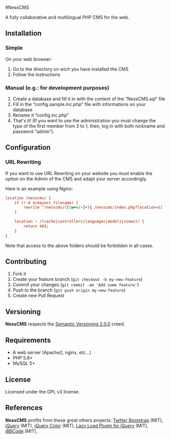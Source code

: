 #NessCMS

A fully collaborative and multilingual PHP CMS for the web.

## Installation

### Simple

On your web browser:

1. Go to the directory on wich you have installed the CMS
2. Follow the instructions

### Manual (e.g.: for development purposes)

1. Create a database and fill it in with the content of the “NessCMS.sql” file
2. Fill in the “config.sample.inc.php” file with informations on your database
3. Rename it “config.inc.php”
4. That's it! (If you want to use the administration you must change the type of the first member from 3 to 1, then, log in with both nickname and password “admin”).

## Configuration

### URL Rewriting

If you want to use URL Rewriting on your website you must enable the option on the Admin of the CMS and adapt your server accordingly.

Here is an example using Nginx:
```ini
location /nesscms/ {
	if (!-d $request_filename) {
		rewrite ^/nesscms/([\w+=/-]+)$ /nesscms/index.php?location=$1 last; break;
	}

	location ~ /(cache|controllers|languages|models|views)/ {
		return 403;
	}
}
```
Note that access to the above folders should be forbidden in all cases.

## Contributing

1. Fork it
2. Create your feature branch (`git checkout -b my-new-feature`)
3. Commit your changes (`git commit -am 'Add some feature'`)
4. Push to the branch (`git push origin my-new-feature`)
5. Create new Pull Request

## Versioning

**NessCMS** respects the [Semantic Versioning 2.0.0](http://semver.org/spec/v2.0.0.html) creed.

## Requirements

* A web server (Apache2, nginx, etc…)
* PHP 5.6+
* MySQL 5+

## License

Licensed under the GPL v3 license.

## References

**NessCMS** profits from these great others projects: 
[Twitter Bootstrap](https://github.com/twbs/bootstrap) (MIT),
[jQuery](https://github.com/jquery/jquery) (MIT),
[jQuery Color](https://github.com/jquery/jquery-color) (MIT),
[Lazy Load Plugin for jQuery](https://github.com/tuupola/jquery_lazyload) (MIT),
[jBBCode](https://github.com/jbowens/jBBCode) (MIT),